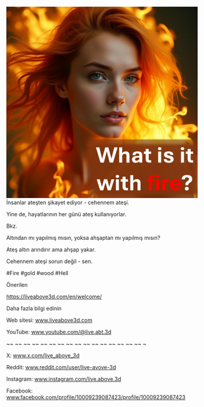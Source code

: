 ![Video cover image](../cover.jpg)
İnsanlar ateşten şikayet ediyor - cehennem ateşi.

Yine de, hayatlarının her günü ateş kullanıyorlar.

Bkz.

Altından mı yapılmış mısın, yoksa ahşaptan mı yapılmış mısın?

Ateş altın arındırır ama ahşap yakar.

Cehennem ateşi sorun değil - sen.


#Fire #gold #wood #Hell


Önerilen

https://liveabove3d.com/en/welcome/


Daha fazla bilgi edinin

Web sitesi: www.liveabove3d.com

YouTube: www.youtube.com/@live.abt.3d

~~ ~~ ~~ ~~ ~~ ~~ ~~ ~~ ~~ ~~ ~~ ~~ ~~ ~~ ~~ ~~ ~

X: www.x.com/live_above_3d

Reddit: www.reddit.com/user/live-avove-3d

Instagram: www.instagram.com/live.above.3d

Facebook: www.facebook.com/profile/10009239087423/profile/10009239087423